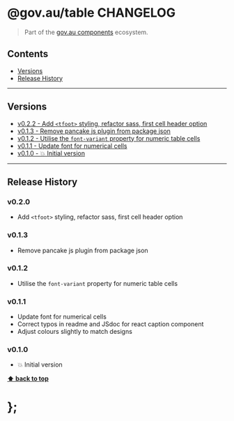 @gov.au/table CHANGELOG
======================

> Part of the [gov.au components](https://github.com/govau/design-system-components/) ecosystem.


## Contents

* [Versions](#install)
* [Release History](#release-history)


----------------------------------------------------------------------------------------------------------------------------------------------------------------


## Versions

* [v0.2.2 - Add `<tfoot>` styling, refactor sass, first cell header option](#v020)
* [v0.1.3 - Remove pancake js plugin from package json](#v013)
* [v0.1.2 - Utilise the `font-variant` property for numeric table cells](#v012)
* [v0.1.1 - Update font for numerical cells](#v011)
* [v0.1.0 - 💥 Initial version](#v010)


----------------------------------------------------------------------------------------------------------------------------------------------------------------


## Release History

### v0.2.0

- Add `<tfoot>` styling, refactor sass, first cell header option


### v0.1.3

- Remove pancake js plugin from package json


### v0.1.2

- Utilise the `font-variant` property for numeric table cells


### v0.1.1

- Update font for numerical cells
- Correct typos in readme and JSdoc for react caption component
- Adjust colours slightly to match designs


### v0.1.0

- 💥 Initial version


**[⬆ back to top](#contents)**


# };

